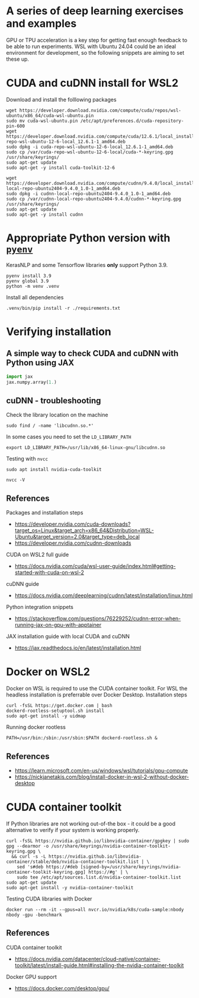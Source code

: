 # A series of deep learning exercises and examples
GPU or TPU acceleration is a key step for getting fast enough feedback to be able to run experiments.
WSL with Ubuntu 24.04 could be an ideal environment for development, so the following snippets are aiming to set these up.

# CUDA and cuDNN install for WSL2
Download and install the folllowing packages
```shell
wget https://developer.download.nvidia.com/compute/cuda/repos/wsl-ubuntu/x86_64/cuda-wsl-ubuntu.pin
sudo mv cuda-wsl-ubuntu.pin /etc/apt/preferences.d/cuda-repository-pin-600
wget https://developer.download.nvidia.com/compute/cuda/12.6.1/local_installers/cuda-repo-wsl-ubuntu-12-6-local_12.6.1-1_amd64.deb
sudo dpkg -i cuda-repo-wsl-ubuntu-12-6-local_12.6.1-1_amd64.deb
sudo cp /var/cuda-repo-wsl-ubuntu-12-6-local/cuda-*-keyring.gpg /usr/share/keyrings/
sudo apt-get update
sudo apt-get -y install cuda-toolkit-12-6
```

```shell
wget https://developer.download.nvidia.com/compute/cudnn/9.4.0/local_installers/cudnn-local-repo-ubuntu2404-9.4.0_1.0-1_amd64.deb
sudo dpkg -i cudnn-local-repo-ubuntu2404-9.4.0_1.0-1_amd64.deb
sudo cp /var/cudnn-local-repo-ubuntu2404-9.4.0/cudnn-*-keyring.gpg /usr/share/keyrings/
sudo apt-get update
sudo apt-get -y install cudnn
```

# Appropriate Python version with [`pyenv`](https://github.com/pyenv/pyenv)
KerasNLP and some Tensorflow libraries **only** support Python 3.9.
```shell
pyenv install 3.9
pyenv global 3.9
python -m venv .venv
```

Install all dependencies
```shell
.venv/bin/pip install -r ./requirements.txt
```

# Verifying installation
## A simple way to check CUDA and cuDNN with Python using JAX
```python
import jax
jax.numpy.array(1.)
```

## cuDNN - troubleshooting
Check the library location on the machine
```shell
sudo find / -name 'libcudnn.so.*'
```

In some cases you need to set the `LD_LIBRARY_PATH`
```shell
export LD_LIBRARY_PATH=/usr/lib/x86_64-linux-gnu/libcudnn.so
```

Testing with `nvcc`
```shell
sudo apt install nvidia-cuda-toolkit
```
```shell
nvcc -V
```

## References
Packages and installation steps
- https://developer.nvidia.com/cuda-downloads?target_os=Linux&target_arch=x86_64&Distribution=WSL-Ubuntu&target_version=2.0&target_type=deb_local
- https://developer.nvidia.com/cudnn-downloads

CUDA on WSL2 full guide
- https://docs.nvidia.com/cuda/wsl-user-guide/index.html#getting-started-with-cuda-on-wsl-2

cuDNN guide
- https://docs.nvidia.com/deeplearning/cudnn/latest/installation/linux.html

Python integration snippets
- https://stackoverflow.com/questions/76229252/cudnn-error-when-running-jax-on-gpu-with-apptainer

JAX installation guide with local CUDA and cuDNN
- https://jax.readthedocs.io/en/latest/installation.html

# Docker on WSL2
Docker on WSL is required to use the CUDA container toolkit. For WSL the headless installation is preferrable over Docker Desktop.
Installation steps

```shell
curl -fsSL https://get.docker.com | bash
dockerd-rootless-setuptool.sh install
sudo apt-get install -y uidmap
```

Running docker rootless
```shell
PATH=/usr/bin:/sbin:/usr/sbin:$PATH dockerd-rootless.sh &
```

## References
- https://learn.microsoft.com/en-us/windows/wsl/tutorials/gpu-compute
- https://nickjanetakis.com/blog/install-docker-in-wsl-2-without-docker-desktop

# CUDA container toolkit
If Python libraries are not working out-of-the box - it could be a good alternative to verify if your system is working properly.
```shell
curl -fsSL https://nvidia.github.io/libnvidia-container/gpgkey | sudo gpg --dearmor -o /usr/share/keyrings/nvidia-container-toolkit-keyring.gpg \
  && curl -s -L https://nvidia.github.io/libnvidia-container/stable/deb/nvidia-container-toolkit.list | \
    sed 's#deb https://#deb [signed-by=/usr/share/keyrings/nvidia-container-toolkit-keyring.gpg] https://#g' | \
    sudo tee /etc/apt/sources.list.d/nvidia-container-toolkit.list
sudo apt-get update
sudo apt-get install -y nvidia-container-toolkit
```

Testing CUDA libraries with Docker
```shell
docker run --rm -it --gpus=all nvcr.io/nvidia/k8s/cuda-sample:nbody nbody -gpu -benchmark
```

## References
CUDA container toolkit
- https://docs.nvidia.com/datacenter/cloud-native/container-toolkit/latest/install-guide.html#installing-the-nvidia-container-toolkit

Docker GPU support
- https://docs.docker.com/desktop/gpu/
